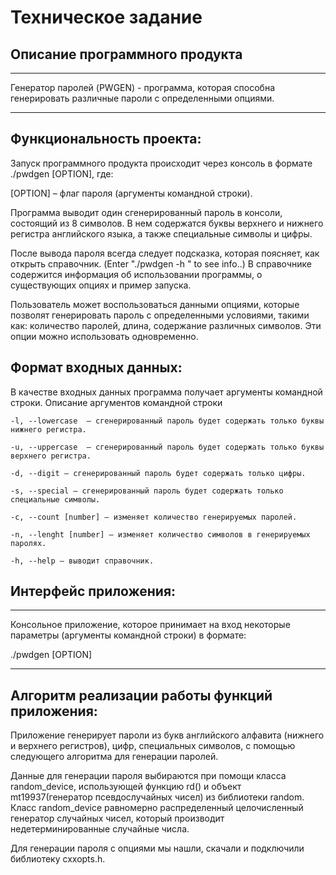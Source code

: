 # Техническое задание 

## Описание программного продукта 
---
Генератор паролей (PWGEN) - программа, которая способна генерировать различные пароли с определенными опциями. 
___

## Функциональность проекта: 

Запуск программного продукта происходит через консоль в формате ./pwdgen [OPTION], где: 

[OPTION] – флаг пароля (аргументы командной строки). 

Программа выводит один сгенерированный пароль в консоли, состоящий из 8 символов. В нем содержатся буквы верхнего и нижнего регистра английского языка, а также специальные символы и цифры. 

После вывода пароля всегда следует подсказка, которая поясняет, как открыть справочник. (Enter "./pwdgen -h " to see info..) В справочнике содержится информация об использовании программы, о существующих опциях и пример запуска. 



Пользователь может воспользоваться данными опциями, которые позволят генерировать пароль с определенными условиями, такими как: количество паролей, длина, содержание различных символов. Эти опции можно использовать одновременно. 



## Формат входных данных: 

В качестве входных данных программа получает аргументы командной строки. Описание аргументов командной строки 
~~~
-l, --lowercase  – сгенерированный пароль будет содержать только буквы нижнего регистра. 

-u, --uppercase  – сгенерированный пароль будет содержать только буквы верхнего регистра. 

-d, --digit – cгенерированный пароль будет содержать только цифры. 

-s, --special – сгенерированный пароль будет содержать только специальные символы. 

-с, --count [number] – изменяет количество генерируемых паролей. 

-n, --lenght [number] – изменяет количество символов в генерируемых паролях. 

-h, --help – выводит справочник. 
~~~
## Интерфейс приложения: 
---
Консольное приложение, которое принимает на вход некоторые параметры (аргументы командной строки) в формате: 

./pwdgen [OPTION] 
___
 

## Алгоритм реализации работы функций приложения: 

Приложение генерирует пароли из букв английского алфавита (нижнего и верхнего регистров), цифр, специальных символов, с помощью следующего алгоритма для генерации паролей. 

Данные для генерации пароля выбираются при помощи класса random_device, использующей функцию rd() и объект mt19937(генератор псевдослучайных чисел) из библиотеки random. Класс random_device равномерно распределенный целочисленный генератор случайных чисел, который производит недетерминированные случайные числа.   

Для генерации пароля с опциями мы нашли, скачали и подключили библиотеку cxxopts.h.
